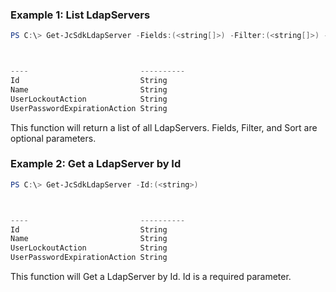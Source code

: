 ### Example 1: List LdapServers
```powershell
PS C:\> Get-JcSdkLdapServer -Fields:(<string[]>) -Filter:(<string[]>) -Sort:(<string[]>)



----                         ----------
Id                           String
Name                         String
UserLockoutAction            String
UserPasswordExpirationAction String


```

This function will return a list of all LdapServers. Fields, Filter, and Sort are optional parameters.

### Example 2: Get a LdapServer by Id
```powershell
PS C:\> Get-JcSdkLdapServer -Id:(<string>)



----                         ----------
Id                           String
Name                         String
UserLockoutAction            String
UserPasswordExpirationAction String


```

This function will Get a LdapServer by Id. Id is a required parameter.

